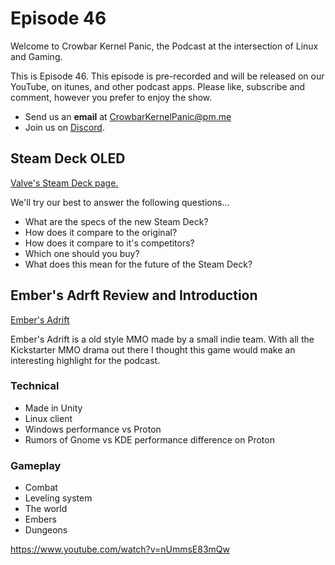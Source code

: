 Episode 46
=========

Welcome to Crowbar Kernel Panic,
the Podcast at the intersection of Linux and Gaming.

This is Episode 46.
This episode is pre-recorded and will be released on our YouTube, on itunes, and other podcast apps. Please like, subscribe and comment, however you prefer to enjoy the show.
- Send us an **email** at CrowbarKernelPanic@pm.me
- Join us on [Discord](https://discord.gg/Nx6HgaAuZ3). 

## Steam Deck OLED
[Valve's Steam Deck page.](https://www.steamdeck.com/en/oled)

We'll try our best to answer the following questions...

- What are the specs of the new Steam Deck?
- How does it compare to the original?
- How does it compare to it's competitors?
- Which one should you buy?
- What does this mean for the future of the Steam Deck?

## Ember's Adrft Review and Introduction
[Ember's Adrift](https://www.embersadrift.com/)

Ember's Adrift is a old style MMO made by a small indie team. With all the Kickstarter MMO drama out there I thought this game would make an interesting highlight for the podcast.

### Technical
- Made in Unity
- Linux client
- Windows performance vs Proton
- Rumors of Gnome vs KDE performance difference on Proton

### Gameplay
- Combat
- Leveling system
- The world
- Embers
- Dungeons


https://www.youtube.com/watch?v=nUmmsE83mQw
